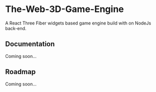 # The-Web-3D-Game-Engine

A React Three Fiber widgets based game engine build with on NodeJs back-end.

## Documentation

Coming soon...

## Roadmap

Coming soon...
